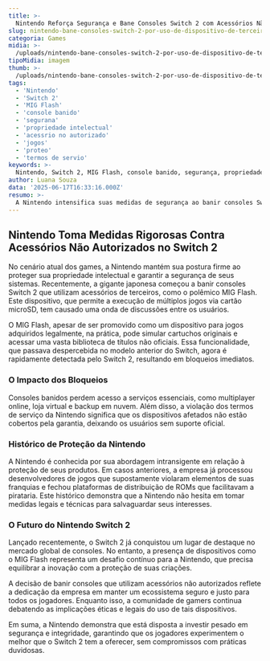 ```yaml
---
title: >-
  Nintendo Reforça Segurança e Bane Consoles Switch 2 com Acessórios Não Autorizados
slug: nintendo-bane-consoles-switch-2-por-uso-de-dispositivo-de-terceiros-nao-autorizados
categoria: Games
midia: >-
  /uploads/nintendo-bane-consoles-switch-2-por-uso-de-dispositivo-de-terceiros-nao-autorizados-thumb.png
tipoMidia: imagem
thumb: >-
  /uploads/nintendo-bane-consoles-switch-2-por-uso-de-dispositivo-de-terceiros-nao-autorizados-thumb.png
tags:
  - 'Nintendo'
  - 'Switch 2'
  - 'MIG Flash'
  - 'console banido'
  - 'segurana'
  - 'propriedade intelectual'
  - 'acessrio no autorizado'
  - 'jogos'
  - 'proteo'
  - 'termos de servio'
keywords: >-
  Nintendo, Switch 2, MIG Flash, console banido, segurança, propriedade intelectual, acessório não autorizado, jogos, proteção, termos de serviço
author: Luana Souza
data: '2025-06-17T16:33:16.000Z'
resumo: >-
  A Nintendo intensifica suas medidas de segurança ao banir consoles Switch 2 que utilizam dispositivos não autorizados, como o MIG Flash. A ação visa proteger a integridade do sistema e combater práticas que ferem os termos de uso da empresa.
---
```


## Nintendo Toma Medidas Rigorosas Contra Acessórios Não Autorizados no Switch 2

No cenário atual dos games, a Nintendo mantém sua postura firme ao proteger sua propriedade intelectual e garantir a segurança de seus sistemas. Recentemente, a gigante japonesa começou a banir consoles Switch 2 que utilizam acessórios de terceiros, como o polêmico MIG Flash. Este dispositivo, que permite a execução de múltiplos jogos via cartão microSD, tem causado uma onda de discussões entre os usuários.

O MIG Flash, apesar de ser promovido como um dispositivo para jogos adquiridos legalmente, na prática, pode simular cartuchos originais e acessar uma vasta biblioteca de títulos não oficiais. Essa funcionalidade, que passava despercebida no modelo anterior do Switch, agora é rapidamente detectada pelo Switch 2, resultando em bloqueios imediatos.

### O Impacto dos Bloqueios

Consoles banidos perdem acesso a serviços essenciais, como multiplayer online, loja virtual e backup em nuvem. Além disso, a violação dos termos de serviço da Nintendo significa que os dispositivos afetados não estão cobertos pela garantia, deixando os usuários sem suporte oficial.

### Histórico de Proteção da Nintendo

A Nintendo é conhecida por sua abordagem intransigente em relação à proteção de seus produtos. Em casos anteriores, a empresa já processou desenvolvedores de jogos que supostamente violaram elementos de suas franquias e fechou plataformas de distribuição de ROMs que facilitavam a pirataria. Este histórico demonstra que a Nintendo não hesita em tomar medidas legais e técnicas para salvaguardar seus interesses.

### O Futuro do Nintendo Switch 2

Lançado recentemente, o Switch 2 já conquistou um lugar de destaque no mercado global de consoles. No entanto, a presença de dispositivos como o MIG Flash representa um desafio contínuo para a Nintendo, que precisa equilibrar a inovação com a proteção de suas criações.

A decisão de banir consoles que utilizam acessórios não autorizados reflete a dedicação da empresa em manter um ecossistema seguro e justo para todos os jogadores. Enquanto isso, a comunidade de gamers continua debatendo as implicações éticas e legais do uso de tais dispositivos.

Em suma, a Nintendo demonstra que está disposta a investir pesado em segurança e integridade, garantindo que os jogadores experimentem o melhor que o Switch 2 tem a oferecer, sem compromissos com práticas duvidosas.